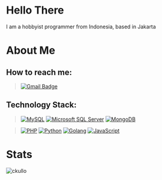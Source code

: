 # Hello There

I am a hobbyist programmer from Indonesia, based in Jakarta

# About Me
## How to reach me:
> [![Gmail Badge](https://img.shields.io/badge/-gmail-c14438?style=for-the-badge&logo=Gmail&logoColor=ffffff)](mailto:ckullo@gmail.com)

## Technology Stack:

> [![MySQL](https://img.shields.io/badge/-MySQL-4479A1?style=flat-square&logo=MySQL&logoColor=ffffff)](https://www.mysql.com/)
> [![Microsoft SQL Server](https://img.shields.io/badge/-Microsoft_SQL_Server-CC2927?style=flat-square&logo=microsoftsqlserver&logoColor=ffffff)](https://www.mysql.com/)
> [![MongoDB](https://img.shields.io/badge/-MongoDB-47A248?style=flat-square&logo=MongoDB&logoColor=ffffff)](https://www.mongodb.com/)

> [![PHP](https://img.shields.io/badge/-PHP-777BB4?style=flat-square&logo=php&logoColor=ffffff)](https://www.php.net/)
> [![Python](https://img.shields.io/badge/-Python-3776AB?style=flat-square&logo=python&logoColor=ffffff)](https://www.python.org/)
> [![Golang](https://img.shields.io/badge/-Golang-00ADD8?style=flat-square&logo=go&logoColor=ffffff)](https://golang.org/)
> [![JavaScript](https://img.shields.io/badge/-JavaScript-%23F7DF1C?style=flat-square&logo=javascript&logoColor=000000&labelColor=%23F7DF1C&color=%23FFCE5A)](https://www.javascript.com/)
> 
# Stats
<p><img src="https://github-readme-stats.vercel.app/api?username=ckullo&show_icons=true&theme=dracula" alt="ckullo" /></p>
<!--
**ckullo/ckullo** is a ✨ _special_ ✨ repository because its `README.md` (this file) appears on your GitHub profile.

Here are some ideas to get you started:

- 🔭 I’m currently working on ...
- 🌱 I’m currently learning ...
- 👯 I’m looking to collaborate on ...
- 🤔 I’m looking for help with ...
- 💬 Ask me about ...
- 📫 How to reach me: ...
- 😄 Pronouns: ...
- ⚡ Fun fact: ...
-->


